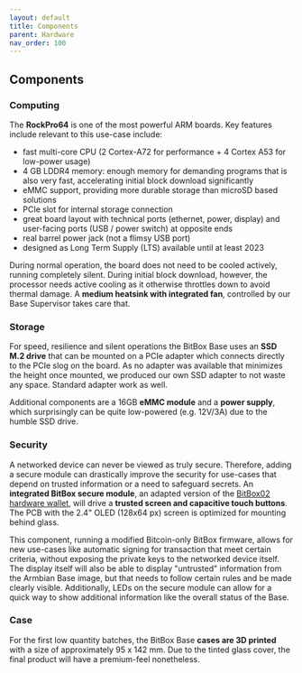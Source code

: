 ```yaml
---
layout: default
title: Components
parent: Hardware
nav_order: 100
---
```

## Components

### Computing

The **RockPro64** is one of the most powerful ARM boards. Key features include relevant to this use-case include:

* fast multi-core CPU (2 Cortex-A72 for performance + 4 Cortex A53 for low-power usage)
* 4 GB LDDR4 memory: enough memory for demanding programs that is also very fast, accelerating initial block download significantly
* eMMC support, providing more durable storage than microSD based solutions
* PCIe slot for internal storage connection
* great board layout with technical ports (ethernet, power, display) and user-facing ports (USB / power switch) at opposite ends
* real barrel power jack (not a flimsy USB port)
* designed as Long Term Supply (LTS) available until at least 2023

During normal operation, the board does not need to be cooled actively, running completely silent. During initial block download, however, the processor needs active cooling as it otherwise throttles down to avoid thermal damage. A **medium heatsink with integrated fan**, controlled by our Base Supervisor takes care that.

### Storage

For speed, resilience and silent operations the BitBox Base uses an **SSD M.2 drive** that can be mounted on a PCIe adapter which connects directly to the PCIe slog on the board. As no adapter was available that minimizes the height once mounted, we produced our own SSD adapter to not waste any space. Standard adapter work as well.

Additional components are a 16GB **eMMC module** and a **power supply**, which surprisingly can be quite low-powered (e.g. 12V/3A) due to the humble SSD drive.

### Security

A networked device can never be viewed as truly secure. Therefore, adding a secure module can drastically improve the security for use-cases that depend on trusted information or a need to safeguard secrets. An **integrated BitBox secure module**, an adapted version of the [BitBox02 hardware wallet](https://shiftcrypto.ch/bitbox02/), will drive a **trusted screen and capacitive touch buttons**. The PCB with the 2.4" OLED (128x64 px) screen is optimized for mounting behind glass.

This component, running a modified Bitcoin-only BitBox firmware, allows for new use-cases like automatic signing for transaction that meet certain criteria, without exposing the private keys to the networked device itself. The display itself will also be able to display "untrusted" information from the Armbian Base image, but that needs to follow certain rules and be made clearly visible. Additionally, LEDs on the secure module can allow for a quick way to show additional information like the overall status of the Base.

### Case

For the first low quantity batches, the BitBox Base **cases are 3D printed** with a size of approximately 95 x 142 mm. Due to the tinted glass cover, the final product will have a premium-feel nonetheless.
